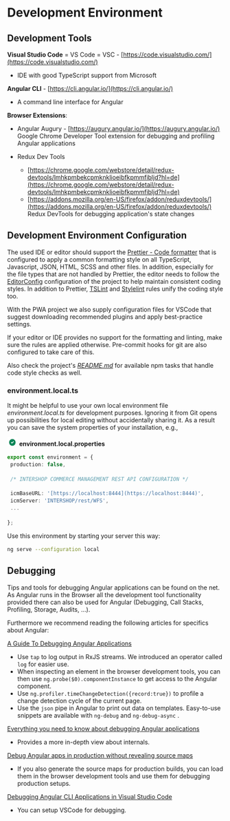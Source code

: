 # Development Environment

## Development Tools

**Visual Studio Code** = VS Code = VSC - [https://code.visualstudio.com/](https://code.visualstudio.com/)

- IDE with good TypeScript support from Microsoft

**Angular CLI** - [https://cli.angular.io/](https://cli.angular.io/)

- A command line interface for Angular

**Browser Extensions**:

- Angular Augury - [https://augury.angular.io/](https://augury.angular.io/)  
  Google Chrome Developer Tool extension for debugging and profiling Angular applications

- Redux Dev Tools
  - [https://chrome.google.com/webstore/detail/redux-devtools/lmhkpmbekcpmknklioeibfkpmmfibljd?hl=de](https://chrome.google.com/webstore/detail/redux-devtools/lmhkpmbekcpmknklioeibfkpmmfibljd?hl=de)
  - [https://addons.mozilla.org/en-US/firefox/addon/reduxdevtools/](https://addons.mozilla.org/en-US/firefox/addon/reduxdevtools/)  
    Redux DevTools for debugging application's state changes

## Development Environment Configuration

The used IDE or editor should support the [Prettier - Code formatter](https://prettier.io/) that is configured to apply a common formatting style on all TypeScript, Javascript, JSON, HTML, SCSS and other files. In addition, especially for the file types that are not handled by Prettier, the editor needs to follow the [EditorConfig](http://editorconfig.org) configuration of the project to help maintain consistent coding styles. In addition to Prettier, [TSLint](https://marketplace.visualstudio.com/items?itemName=eg2.tslint) and [Stylelint](https://stylelint.io/) rules unify the coding style too.

With the PWA project we also supply configuration files for VSCode that suggest downloading recommended plugins and apply best-practice settings.

If your editor or IDE provides no support for the formatting and linting, make sure the rules are applied otherwise. Pre-commit hooks for git are also configured to take care of this.

Also check the project's [_README.md_](https://github.com/intershop/intershop-pwa/blob/develop/README.md) for available npm tasks that handle code style checks as well.

### environment.local.ts

It might be helpful to use your own local environment file _environment.local.ts_ for development purposes. Ignoring it from Git opens up possibilities for local editing without accidentally sharing it. As a result you can save the system properties of your installation, e.g.,

![Right](icons/tip.png) **environment.local.properties**

```typescript
export const environment = {
 production: false,

 /* INTERSHOP COMMERCE MANAGEMENT REST API CONFIGURATION */

 icmBaseURL: '[https://localhost:8444](https://localhost:8444)',
 icmServer: 'INTERSHOP/rest/WFS',
 ...

};
```

Use this environment by starting your server this way:

```bash
ng serve --configuration local
```

## Debugging

Tips and tools for debugging Angular applications can be found on the net. As Angular runs in the Browser all the development tool functionality provided there can also be used for Angular (Debugging, Call Stacks, Profiling, Storage, Audits, ...).

Furthermore we recommend reading the following articles for specifics about Angular:

[A Guide To Debugging Angular Applications](https://medium.com/front-end-weekly/a-guide-to-debugging-angular-applications-5a36bd88b4cf)

- Use `tap` to log output in RxJS streams. We introduced an operator called `log` for easier use.
- When inspecting an element in the browser development tools, you can then use `ng.probe($0).componentInstance` to get access to the Angular component.
- Use `ng.profiler.timeChangeDetection({record:true})` to profile a change detection cycle of the current page.
- Use the `json` pipe in Angular to print out data on templates. Easy-to-use snippets are available with `ng-debug` and `ng-debug-async` .

[Everything you need to know about debugging Angular applications](https://blog.angularindepth.com/everything-you-need-to-know-about-debugging-angular-applications-d308ed8a51b4)

- Provides a more in-depth view about internals.

[Debug Angular apps in production without revealing source maps](https://blog.angularindepth.com/debug-angular-apps-in-production-without-revealing-source-maps-ab4a235edd85)

- If you also generate the source maps for production builds, you can load them in the browser development tools and use them for debugging production setups.

[Debugging Angular CLI Applications in Visual Studio Code](https://scotch.io/tutorials/debugging-angular-cli-applications-in-visual-studio-code)

- You can setup VSCode for debugging.
